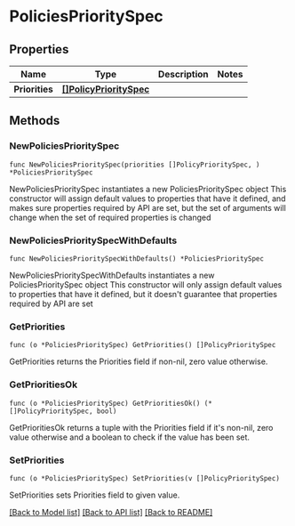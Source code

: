 # PoliciesPrioritySpec

## Properties

Name | Type | Description | Notes
------------ | ------------- | ------------- | -------------
**Priorities** | [**[]PolicyPrioritySpec**](PolicyPrioritySpec.md) |  | 

## Methods

### NewPoliciesPrioritySpec

`func NewPoliciesPrioritySpec(priorities []PolicyPrioritySpec, ) *PoliciesPrioritySpec`

NewPoliciesPrioritySpec instantiates a new PoliciesPrioritySpec object
This constructor will assign default values to properties that have it defined,
and makes sure properties required by API are set, but the set of arguments
will change when the set of required properties is changed

### NewPoliciesPrioritySpecWithDefaults

`func NewPoliciesPrioritySpecWithDefaults() *PoliciesPrioritySpec`

NewPoliciesPrioritySpecWithDefaults instantiates a new PoliciesPrioritySpec object
This constructor will only assign default values to properties that have it defined,
but it doesn't guarantee that properties required by API are set

### GetPriorities

`func (o *PoliciesPrioritySpec) GetPriorities() []PolicyPrioritySpec`

GetPriorities returns the Priorities field if non-nil, zero value otherwise.

### GetPrioritiesOk

`func (o *PoliciesPrioritySpec) GetPrioritiesOk() (*[]PolicyPrioritySpec, bool)`

GetPrioritiesOk returns a tuple with the Priorities field if it's non-nil, zero value otherwise
and a boolean to check if the value has been set.

### SetPriorities

`func (o *PoliciesPrioritySpec) SetPriorities(v []PolicyPrioritySpec)`

SetPriorities sets Priorities field to given value.



[[Back to Model list]](../README.md#documentation-for-models) [[Back to API list]](../README.md#documentation-for-api-endpoints) [[Back to README]](../README.md)


